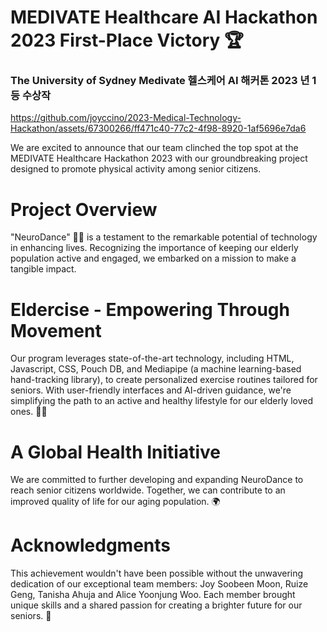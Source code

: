 # MEDIVATE Healthcare AI Hackathon 2023 First-Place Victory 🏆 <br>
### The University of Sydney Medivate 헬스케어 AI 해커톤 2023 년 1등 수상작

https://github.com/joyccino/2023-Medical-Technology-Hackathon/assets/67300266/ff471c40-77c2-4f98-8920-1af5696e7da6

We are excited to announce that our team clinched the top spot at the MEDIVATE Healthcare Hackathon 2023 with our groundbreaking project designed to promote physical activity among senior citizens.

# Project Overview

"NeuroDance" 🕺💃 is a testament to the remarkable potential of technology in enhancing lives. Recognizing the importance of keeping our elderly population active and engaged, we embarked on a mission to make a tangible impact.

# Eldercise - Empowering Through Movement

Our program leverages state-of-the-art technology, including HTML, Javascript, CSS, Pouch DB, and Mediapipe (a machine learning-based hand-tracking library), to create personalized exercise routines tailored for seniors. With user-friendly interfaces and AI-driven guidance, we're simplifying the path to an active and healthy lifestyle for our elderly loved ones. 🏋️‍♀️

# A Global Health Initiative

We are committed to further developing and expanding NeuroDance to reach senior citizens worldwide. Together, we can contribute to an improved quality of life for our aging population. 🌍

# Acknowledgments

This achievement wouldn't have been possible without the unwavering dedication of our exceptional team members: Joy Soobeen Moon, Ruize Geng, Tanisha Ahuja and Alice Yoonjung Woo. Each member brought unique skills and a shared passion for creating a brighter future for our seniors. 🙌

